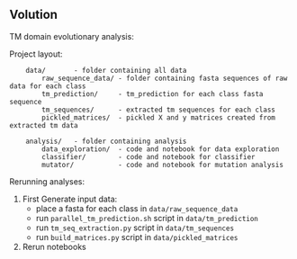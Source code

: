 Volution
--------


TM domain evolutionary analysis:


Project layout: 

```
    data/       - folder containing all data
        raw_sequence_data/ - folder containing fasta sequences of raw data for each class
        tm_prediction/     - tm_prediction for each class fasta sequence
        tm_sequences/      - extracted tm sequences for each class
        pickled_matrices/  - pickled X and y matrices created from extracted tm data

    analysis/   - folder containing analysis
        data_exploration/  - code and notebook for data exploration
        classifier/        - code and notebook for classifier
        mutator/           - code and notebook for mutation analysis

```

Rerunning analyses:

1. First Generate input data:
    - place a fasta for each class in `data/raw_sequence_data` 
    - run `parallel_tm_prediction.sh` script in `data/tm_prediction` 
    - run `tm_seq_extraction.py` script in `data/tm_sequences`
    - run `build_matrices.py` script in `data/pickled_matrices`
2. Rerun notebooks

